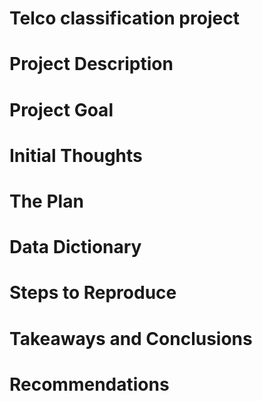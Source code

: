 # Telco classification project

# Project Description

# Project Goal

# Initial Thoughts

# The Plan

# Data Dictionary

# Steps to Reproduce

# Takeaways and Conclusions

# Recommendations
